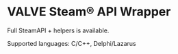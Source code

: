 VALVE Steam® API Wrapper
==========================

Full SteamAPI + helpers is available.

Supported languages: C/C++, Delphi/Lazarus
